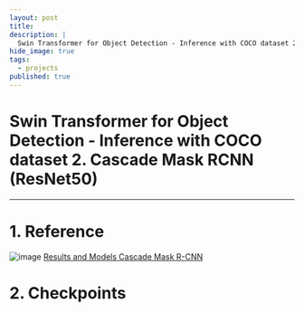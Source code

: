 ```yaml
---
layout: post
title: 
description: |
  Swin Transformer for Object Detection - Inference with COCO dataset 2. Cascade Mask RCNN (ResNet50)
hide_image: true
tags:
  - projects
published: true
---
```


# Swin Transformer for Object Detection - Inference with COCO dataset 2. Cascade Mask RCNN (ResNet50)
* * *

# 1. Reference
![image](https://user-images.githubusercontent.com/69246778/194820175-4acc6f8c-e2bd-437a-b95e-6383af37eeee.png)
[Results and Models Cascade Mask R-CNN ](https://github.com/SwinTransformer/Swin-Transformer-Object-Detection#cascade-mask-r-cnn)

# 2. Checkpoints 
